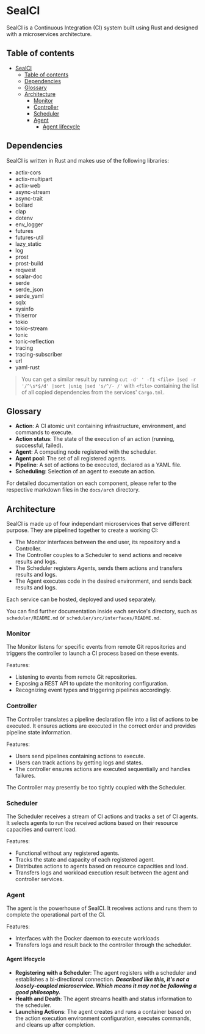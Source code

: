 # SealCI

SealCI is a Continuous Integration (CI) system built using Rust and designed with a microservices architecture.

## Table of contents

- [SealCI](#sealci)
  - [Table of contents](#table-of-contents)
  - [Dependencies](#dependencies)
  - [Glossary](#glossary)
  - [Architecture](#architecture)
    - [Monitor](#monitor)
    - [Controller](#controller)
    - [Scheduler](#scheduler)
    - [Agent](#agent)
      - [Agent lifecycle](#agent-lifecycle)

## Dependencies

SealCI is written in Rust and makes use of the following libraries:

- actix-cors
- actix-multipart
- actix-web
- async-stream
- async-trait
- bollard
- clap
- dotenv
- env_logger
- futures
- futures-util
- lazy_static
- log
- prost
- prost-build
- reqwest
- scalar-doc
- serde
- serde_json
- serde_yaml
- sqlx
- sysinfo
- thiserror
- tokio
- tokio-stream
- tonic
- tonic-reflection
- tracing
- tracing-subscriber
- url
- yaml-rust

> You can get a similar result by running `cut -d' ' -f1 <file> |sed -r '/^\s*$/d' |sort |uniq |sed 's/^/- /'` with `<file>` containing the list of all copied dependencies from the services' `Cargo.tml`.

## Glossary

- **Action**: A CI atomic unit containing infrastructure, environment, and commands to execute.
- **Action status**: The state of the execution of an action (running, successful, failed).
- **Agent**: A computing node registered with the scheduler.
- **Agent pool**: The set of all registered agents.
- **Pipeline**: A set of actions to be executed, declared as a YAML file.
- **Scheduling**: Selection of an agent to execute an action.

For detailed documentation on each component, please refer to the respective markdown files in the `docs/arch` directory.

## Architecture

SealCI is made up of four independant microservices that serve different purpose.
They are pipelined together to create a working CI:

- The Monitor interfaces between the end user, its repository and a Controller.
- The Controller couples to a Scheduler to send actions and receive results and logs.
- The Scheduler registers Agents, sends them actions and transfers results and logs.
- The Agent executes code in the desired environment, and sends back results and logs.

Each service can be hosted, deployed and used separately.

You can find further documentation inside each service's directory, such as `scheduler/README.md` or `scheduler/src/interfaces/README.md`.

### Monitor

The Monitor listens for specific events from remote Git repositories and triggers the controller to launch a CI process based on these events.

Features:

- Listening to events from remote Git repositories.
- Exposing a REST API to update the monitoring configuration.
- Recognizing event types and triggering pipelines accordingly.

### Controller

The Controller translates a pipeline declaration file into a list of actions to be executed. It ensures actions are executed in the correct order and provides pipeline state information.

Features:

- Users send pipelines containing actions to execute.
- Users can track actions by getting logs and states.
- The controller ensures actions are executed sequentially and handles failures.

The Controller may presently be too tightly coupled with the Scheduler.

### Scheduler

The Scheduler receives a stream of CI actions and tracks a set of CI agents. It selects agents to run the received actions based on their resource capacities and current load.

Features:

- Functional without any registered agents.
- Tracks the state and capacity of each registered agent.
- Distributes actions to agents based on resource capacities and load.
- Transfers logs and workload execution result between the agent and controller services.

### Agent

The agent is the powerhouse of SealCI. It receives actions and runs them to complete the operational part of the CI.

Features:

- Interfaces with the Docker daemon to execute workloads
- Transfers logs and result back to the controller through the scheduler.

#### Agent lifecycle

- **Registering with a Scheduler**: The agent registers with a scheduler and establishes a bi-directional connection. ***Described like this, it's not a loosely-coupled microservice. Which means it may not be following a good philosophy.***
- **Health and Death**: The agent streams health and status information to the scheduler.
- **Launching Actions**: The agent creates and runs a container based on the action execution environment configuration, executes commands, and cleans up after completion.
